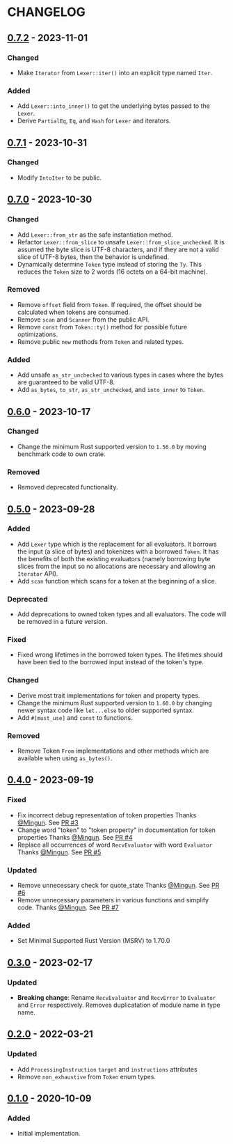# CHANGELOG

## [0.7.2] - 2023-11-01

### Changed

- Make `Iterator` from `Lexer::iter()` into an explicit type named `Iter`.

### Added

- Add `Lexer::into_inner()` to get the underlying bytes passed to the `Lexer`.
- Derive `PartialEq`, `Eq`, and `Hash` for `Lexer` and iterators.

## [0.7.1] - 2023-10-31

### Changed

- Modify `IntoIter` to be public.

## [0.7.0] - 2023-10-30

### Changed

- Add `Lexer::from_str` as the safe instantiation method.
- Refactor `Lexer::from_slice` to unsafe `Lexer::from_slice_unchecked`. It is
  assumed the byte slice is UTF-8 characters, and if they are not a valid slice
  of UTF-8 bytes, then the behavior is undefined.
- Dynamically determine `Token` type instead of storing the `Ty`. This reduces the
  `Token` size to 2 words (16 octets on a 64-bit machine).

### Removed

- Remove `offset` field from `Token`. If required, the offset should be
  calculated when tokens are consumed.
- Remove `scan` and `Scanner` from the public API.
- Remove `const` from `Token::ty()` method for possible future optimizations.
- Remove public `new` methods from `Token` and related types.

### Added

- Add unsafe `as_str_unchecked` to various types in cases where the bytes are
  guaranteed to be valid UTF-8.
- Add `as_bytes`, `to_str`, `as_str_unchecked`, and `into_inner` to `Token`.

## [0.6.0] - 2023-10-17

### Changed

- Change the minimum Rust supported version to `1.56.0` by moving benchmark code
  to own crate.

### Removed

- Removed deprecated functionality.

## [0.5.0] - 2023-09-28

### Added

- Add `Lexer` type which is the replacement for all evaluators. It borrows the
  input (a slice of bytes) and tokenizes with a borrowed `Token`. It has the
  benefits of both the existing evaluators (namely borrowing byte slices from the
  input so no allocations are necessary and allowing an `Iterator` API).
- Add `scan` function which scans for a token at the beginning of a slice.

### Deprecated

- Add deprecations to owned token types and all evaluators. The code will be
  removed in a future version.

### Fixed

- Fixed wrong lifetimes in the borrowed token types. The lifetimes should have
  been tied to the borrowed input instead of the token's type.

### Changed

- Derive most trait implementations for token and property types.
- Change the minimum Rust supported version to `1.60.0` by changing newer
  syntax code like `let...else` to older supported syntax.
- Add `#[must_use]` and `const` to functions.

### Removed

- Remove Token `From` implementations and other methods which are available
  when using `as_bytes()`.

## [0.4.0] - 2023-09-19

### Fixed

- Fix incorrect debug representation of token properties
  Thanks [@Mingun](https://github.com/Mingun).
  See [PR #3](https://github.com/bluk/maybe_xml/pull/3)
- Change word "token" to "token property" in documentation for token properties
  Thanks [@Mingun](https://github.com/Mingun).
  See [PR #4](https://github.com/bluk/maybe_xml/pull/4)
- Replace all occurrences of word `RecvEvaluator` with word `Evaluator`
  Thanks [@Mingun](https://github.com/Mingun).
  See [PR #5](https://github.com/bluk/maybe_xml/pull/5)

### Updated

- Remove unnecessary check for quote_state
  Thanks [@Mingun](https://github.com/Mingun).
  See [PR #6](https://github.com/bluk/maybe_xml/pull/6)
- Remove unnecessary parameters in various functions and simplify code.
  Thanks [@Mingun](https://github.com/Mingun).
  See [PR #7](https://github.com/bluk/maybe_xml/pull/7)

### Added

* Set Minimal Supported Rust Version (MSRV) to 1.70.0

## [0.3.0] - 2023-02-17

### Updated

* **Breaking change**: Rename `RecvEvaluator` and `RecvError` to
  `Evaluator` and `Error` respectively. Removes duplicatation of
  module name in type name.

## [0.2.0] - 2022-03-21

### Updated

* Add `ProcessingInstruction` `target` and `instructions` attributes
* Remove `non_exhaustive` from `Token` enum types.

## [0.1.0] - 2020-10-09

### Added

* Initial implementation.

[Unreleased]: https://github.com/bluk/maybe_xml/compare/v0.7.2...HEAD
[0.7.2]: https://github.com/bluk/maybe_xml/compare/v0.7.1...v0.7.2
[0.7.1]: https://github.com/bluk/maybe_xml/compare/v0.7.0...v0.7.1
[0.7.0]: https://github.com/bluk/maybe_xml/compare/v0.6.0...v0.7.0
[0.6.0]: https://github.com/bluk/maybe_xml/compare/v0.5.0...v0.6.0
[0.5.0]: https://github.com/bluk/maybe_xml/compare/v0.4.0...v0.5.0
[0.4.0]: https://github.com/bluk/maybe_xml/compare/v0.3.0...v0.4.0
[0.3.0]: https://github.com/bluk/maybe_xml/compare/v0.2.0...v0.3.0
[0.2.0]: https://github.com/bluk/maybe_xml/compare/v0.1.0...v0.2.0
[0.1.0]: https://github.com/bluk/maybe_xml/releases/tag/v0.1.0